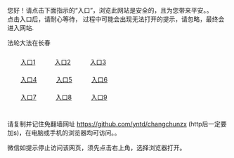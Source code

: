 您好！请点击下面指示的“入口”，浏览此网站是安全的，且为您带来平安。。 <br/>
点击入口后，请耐心等待， 过程中可能会出现无法打开的提示，请忽略，最终会进入网站. </br>

法轮大法在长春<br/>
<div style="padding:10px"><a style="margin:20px" target="_blank" href="https://do98xjh27sff9.cloudfront.net/2Qpsp?ficwadg" id="ccLink1" rel="nofollow">入口1</a> <a target="_blank" style="margin:20px" href="https://d3vtq8wx86kuyx.cloudfront.net/2Qpsp?dsxibjic" id="ccLink2" rel="nofollow">入口2</a> <a style="margin:20px" target="_blank" href="https://d3pazdl9f0w6kd.cloudfront.net/2Qpsp?kobcgy" id="ccLink3" rel="nofollow">入口3</a></div>

<div style="padding:10px" ><a style="margin:20px" target="_blank" href="https://do98xjh27sff9.cloudfront.net/2Qpsp?ficwadg" id="ccLink4" rel="nofollow">入口4</a> <a style="margin:20px" href="https://d3vtq8wx86kuyx.cloudfront.net/2Qpsp?dsxibjic" target="_blank" id="ccLink5" rel="nofollow">入口5</a> <a style="margin:20px" href="https://d3pazdl9f0w6kd.cloudfront.net/2Qpsp?kobcgy" target="_blank" id="ccLink6" rel="nofollow">入口6</a></div>

<div style="padding:10px"><a style="margin:20px" target="_blank" href="https://do98xjh27sff9.cloudfront.net/2Qpsp?ficwadg" id="ccLink7" rel="nofollow">入口7</a> <a style="margin:20px" href="https://d3vtq8wx86kuyx.cloudfront.net/2Qpsp?dsxibjic" target="_blank" id="ccLink8" rel="nofollow">入口8</a> <a style="margin:20px" target="_blank" href="https://d3pazdl9f0w6kd.cloudfront.net/2Qpsp?kobcgy" id="ccLink9" rel="nofollow">入口9</a></div>

<br/>



请复制并记住免翻墙网址 https://github.com/yntd/changchunzx (http后一定要加s)，在电脑或手机的浏览器均可访问。。<br/>

微信如提示停止访问该网页，须先点击右上角，选择浏览器打开。
